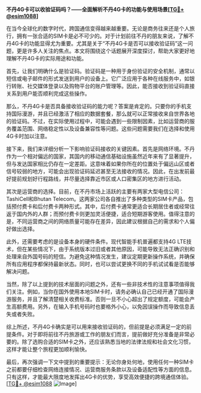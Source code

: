**不丹4G卡可以收验证码吗？——全面解析不丹4G卡的功能与使用场景[[TG💪+ @esim1088](https://t.me/s/esim1088)]**

在当今全球化的数字时代，跨国通信变得越来越重要。无论是商务往来还是个人旅行，拥有一张合适的SIM卡是必不可少的。对于计划前往不丹的朋友来说，了解不丹4G卡的功能显得尤为重要。尤其是关于“不丹4G卡是否可以接收验证码”这一问题，更是许多人关注的焦点。本文将围绕这个话题展开深度探讨，帮助大家更好地理解不丹4G卡的实际用途和功能。

首先，让我们明确什么是验证码。验证码是一种用于身份验证的安全机制，通常以短信或电子邮件的形式发送到用户的设备上。它广泛应用于各种在线服务中，如银行转账、社交媒体登录以及购物平台的账户管理等。因此，能否接收到验证码直接关系到用户能否顺利完成这些操作。

那么，不丹4G卡是否具备接收验证码的能力呢？答案是肯定的。只要你的手机支持国际漫游，并且已经激活了相应的数据套餐，那么就可以正常接收来自世界各地的验证码。不过，在实际使用过程中，可能会遇到一些限制因素，比如运营商的服务覆盖范围、网络稳定性以及设备兼容性等问题。这些问题需要我们在选择和使用4G卡时加以注意。

接下来，我们来详细分析一下影响验证码接收的关键因素。首先是网络环境。不丹作为一个相对偏远的国家，其国内的移动通信基础设施虽然近年来有了显著提升，但与发达国家相比仍存在一定差距。这意味着如果你所在的位置处于偏远山区或者信号较弱的地方，可能会出现验证码延迟甚至无法接收的情况。因此，在出发前最好提前规划好行程路线，并尽量选择靠近市区或人口密集区的地方进行活动。

其次是运营商的选择。目前，在不丹市场上活跃的主要有两家大型电信公司：TashiCell和Bhutan Telecom。这两家公司各自推出了多种类型的SIM卡产品，包括预付费卡和后付费卡两种形式。其中，后付费卡通常更适合长期居住者或经常往返于国内外的人群；而预付费卡则更加灵活便捷，适合短期游客使用。值得注意的是，不同运营商之间的网络质量可能存在差异，因此建议根据自己的需求和个人偏好做出选择。

此外，还需要考虑的是设备本身的硬件条件。现代智能手机普遍都支持4G LTE技术，但在某些情况下，由于系统版本过旧或者其他原因，可能导致无法正确识别和处理来自外国号码的短信。为避免这种情况发生，建议定期更新操作系统，并确保所有应用程序都保持最新状态。同时，也可以尝试更换不同的手机试试看是否能够解决问题。

当然，除了以上提到的技术层面的问题之外，还有一些非技术性的注意事项值得我们关注。例如，当你在国外使用本地SIM卡时，请务必确认自己已经开通了国际漫游服务，并且了解清楚相关收费标准。否则一旦不小心超出了规定额度，可能会产生高额费用。另外，在输入手机号码时也要格外小心，以免因误操作而导致信息丢失或者失败。

综上所述，不丹4G卡确实是可以用来接收验证码的，但前提是必须满足一定的前提条件。对于即将前往不丹旅游或工作的朋友们而言，提前做好充分准备是非常必要的。除了选购合适的SIM卡之外，还应该熟悉当地的法律法规和社会文化习惯，这样才能让整个旅程更加顺利愉快。

最后，再次强调一下文中提到的重要提示：无论你身处何地，使用任何一种SIM卡之前都要仔细检查网络连接情况、运营商服务条款以及设备适配性等方面的信息。只有这样，才能最大限度地发挥出4G卡的优势，享受高效便捷的跨境通信体验。[[TG💪+ @esim1088](https://t.me/s/esim1088) ![Image](https://i.postimg.cc/4NQfJmqS/Snipaste-2025-05-13-00-14-12.png)]